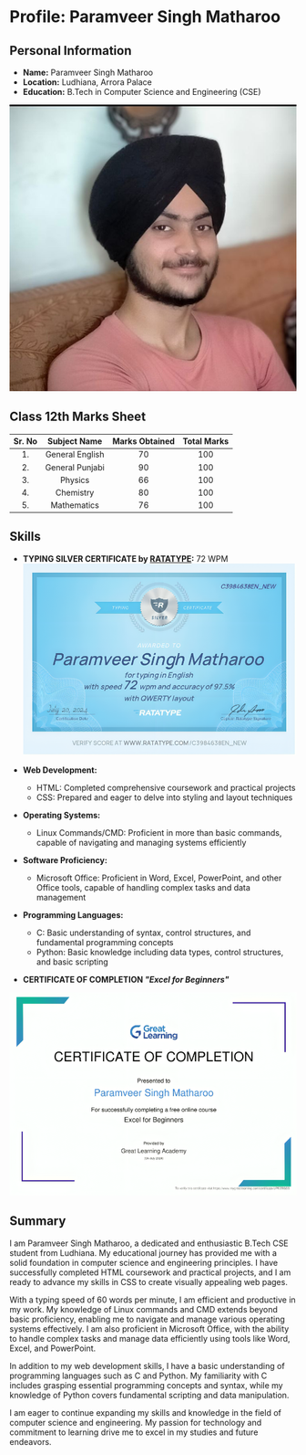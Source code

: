 # Profile: Paramveer Singh Matharoo

## Personal Information
- **Name:** Paramveer Singh Matharoo
- **Location:** Ludhiana, Arrora Palace
- **Education:** B.Tech in Computer Science and Engineering (CSE)

![Error 404](/Image/photo_2024-07-12_20-53-03.png)

## Class 12th  Marks Sheet

 |Sr. No|Subject Name   | Marks Obtained | Total Marks |
 |:----:|:-------------:|:--------------:|:-----------:|
 |1.    |General English| 70             | 100         |
 |2.    |General Punjabi| 90             | 100         | 
 |3.    |Physics        | 66             | 100         |
 |4.    | Chemistry     | 80             | 100         |
 |5.    | Mathematics   | 76             | 100         |


## Skills
- **TYPING SILVER CERTIFICATE by [RATATYPE](https://www.ratatype.com/):** 72 WPM
![TYPING SILVER CERTIFICATE](/Image/ratatype.png)
- **Web Development:**
  - HTML: Completed comprehensive coursework and practical projects
  - CSS: Prepared and eager to delve into styling and layout techniques
- **Operating Systems:**
  - Linux Commands/CMD: Proficient in more than basic commands, capable of navigating and managing systems efficiently
- **Software Proficiency:**
  - Microsoft Office: Proficient in Word, Excel, PowerPoint, and other Office tools, capable of handling complex tasks and data management
- **Programming Languages:**
  - C: Basic understanding of syntax, control structures, and fundamental programming concepts
  - Python: Basic knowledge including data types, control structures, and basic scripting
 
- **CERTIFICATE OF COMPLETION _"Excel for Beginners"_**

![CERTIFICATE](/Image/Param.png)

## Summary
I am Paramveer Singh Matharoo, a dedicated and enthusiastic B.Tech CSE student from Ludhiana. My educational journey has provided me with a solid foundation in computer science and engineering principles. I have successfully completed HTML coursework and practical projects, and I am ready to advance my skills in CSS to create visually appealing web pages.

With a typing speed of 60 words per minute, I am efficient and productive in my work. My knowledge of Linux commands and CMD extends beyond basic proficiency, enabling me to navigate and manage various operating systems effectively. I am also proficient in Microsoft Office, with the ability to handle complex tasks and manage data efficiently using tools like Word, Excel, and PowerPoint.

In addition to my web development skills, I have a basic understanding of programming languages such as C and Python. My familiarity with C includes grasping essential programming concepts and syntax, while my knowledge of Python covers fundamental scripting and data manipulation.

I am eager to continue expanding my skills and knowledge in the field of computer science and engineering. My passion for technology and commitment to learning drive me to excel in my studies and future endeavors.
